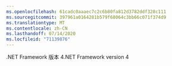 ```yaml
---
ms.openlocfilehash: 61cadc0aaaec7c2c6b80fa812d3782ddf328c111
ms.sourcegitcommit: 397961a0164281b579f68064c3bb66c071f374d9
ms.translationtype: MT
ms.contentlocale: zh-CN
ms.lasthandoff: 07/14/2020
ms.locfileid: "71139876"
---
```

<span data-ttu-id="de000-101">.NET Framework 版本 4</span><span class="sxs-lookup"><span data-stu-id="de000-101">.NET Framework version 4</span></span>
